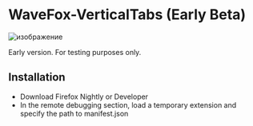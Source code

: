 # WaveFox-VerticalTabs (Early Beta)

![изображение](https://github.com/QNetITQ/WaveFox-VerticalTabs/assets/85301851/16f3fefb-9d1c-4821-9ef9-804c40fb5a90)

Early version. For testing purposes only.

## Installation
- Download Firefox Nightly or Developer
- In the remote debugging section, load a temporary extension and specify the path to manifest.json


